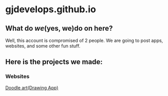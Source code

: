 # gjdevelops.github.io

## What do *we*(yes, we)do on here?
Well, this account is compromised of 2 people. We are going to post apps, websites, and some other fun stuff.

## Here is the projects we made:

### Websites
[Doodle art(Drawing App)](https://gjdevelops.github.io/doodleart)
